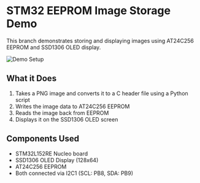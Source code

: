 # STM32 EEPROM Image Storage Demo

This branch demonstrates storing and displaying images using AT24C256 EEPROM and SSD1306 OLED display.

![Demo Setup](assets/image.png)

## What it Does

1. Takes a PNG image and converts it to a C header file using a Python script
2. Writes the image data to AT24C256 EEPROM
3. Reads the image back from EEPROM
4. Displays it on the SSD1306 OLED screen

## Components Used

- STM32L152RE Nucleo board
- SSD1306 OLED Display (128x64)
- AT24C256 EEPROM
- Both connected via I2C1 (SCL: PB8, SDA: PB9)
